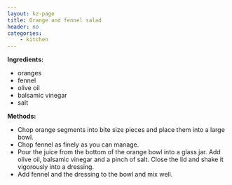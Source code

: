 ```yaml
---
layout: kz-page
title: Orange and fennel salad
header: no
categories:
    - kitchen
---
```


**Ingredients:**

* oranges
* fennel
* olive oil
* balsamic vinegar
* salt

**Methods:**

* Chop orange segments into bite size pieces and place them into a large bowl.
* Chop fennel as finely as you can manage.
* Pour the juice from the bottom of the orange bowl into a glass jar. Add olive oil, balsamic vinegar and a pinch of salt. Close the lid and shake it vigorously into a dressing.
* Add fennel and the dressing to the bowl and mix well.
